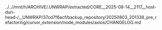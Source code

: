 ../..//mnt/h/ARCHIVE/.UNWRAP/extracted/CORE__2025-08-14__2117__host-duri-head-/__UNWRAP/37cd7f6acf/backup_repository/20250803_201338_pre_refactoring/cursor_extension/node_modules/axios/CHANGELOG.md